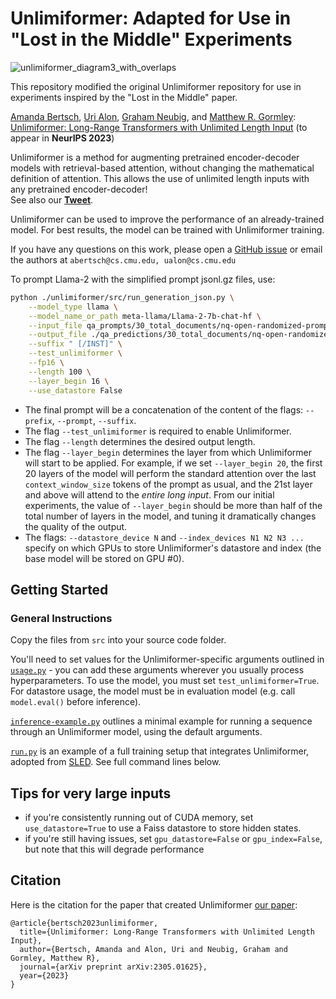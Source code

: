 # Unlimiformer: Adapted for Use in "Lost in the Middle" Experiments
![unlimiformer_diagram3_with_overlaps](https://github.com/abertsch72/unlimiformer/assets/15002544/55c5e623-b4de-48a5-b717-fe6ead95e66c)

This repository modified the original Unlimiformer repository for use in experiments inspired by the "Lost in the Middle" paper.

[Amanda Bertsch](https://www.cs.cmu.edu/~abertsch/), [Uri Alon](https://urialon.ml/), [Graham Neubig](http://www.phontron.com/), and [Matthew R. Gormley](http://www.cs.cmu.edu/~mgormley/):   
[Unlimiformer: Long-Range Transformers with Unlimited Length Input](https://arxiv.org/pdf/2305.01625) (to appear in **NeurIPS 2023**)

Unlimiformer is a method for augmenting pretrained encoder-decoder models with retrieval-based attention, without changing the mathematical definition of attention. 
This allows the use of unlimited length inputs with any pretrained encoder-decoder!  
See also our [**Tweet**](https://twitter.com/abertsch72/status/1654110919977324545?s=20).

Unlimiformer can be used to improve the performance of an already-trained model. For best results, the model can be trained with Unlimiformer training. 

If you have any questions on this work, please open a [GitHub issue](https://github.com/abertsch72/unlimiformer/issues) or email the authors at ```abertsch@cs.cmu.edu, ualon@cs.cmu.edu```

To prompt Llama-2 with the simplified prompt jsonl.gz files, use:
```bash
python ./unlimiformer/src/run_generation_json.py \
    --model_type llama \
    --model_name_or_path meta-llama/Llama-2-7b-chat-hf \
    --input_file qa_prompts/30_total_documents/nq-open-randomized-prompts.jsonl.gz \
    --output_file ./qa_predictions/30_total_documents/nq-open-randomized-uf-llama-predictions.jsonl.gz \
    --suffix " [/INST]" \
    --test_unlimiformer \
    --fp16 \
    --length 100 \
    --layer_begin 16 \
    --use_datastore False
```
* The final prompt will be a concatenation of the content of the flags: `--prefix`, `--prompt`, `--suffix`.
* The flag `--test_unlimiformer` is required to enable Unlimiformer.
* The flag `--length` determines the desired output length.
* The flag `--layer_begin` determines the layer from which Unlimiformer will start to be applied. For example, if we set `--layer_begin 20`, the first 20 layers of the model will perform the standard attention over the last `context_window_size` tokens of the prompt as usual, and the 21st layer and above will attend to the _entire long input_. From our initial experiments, the value of `--layer_begin` should be more than half of the total number of layers in the model, and tuning it dramatically changes the quality of the output.
* The flags: `--datastore_device N` and `--index_devices N1 N2 N3 ...` specify on which GPUs to store Unlimiformer's datastore and index (the base model will be stored on GPU #0).


## Getting Started

### General Instructions
Copy the files from `src` into your source code folder.

You'll need to set values for the Unlimiformer-specific arguments outlined in [`usage.py`](https://github.com/abertsch72/unlimiformer/blob/main/src/usage.py) - you can add these arguments wherever you usually process hyperparameters. To use the model, you must set `test_unlimiformer=True`. For datastore usage, the model must be in evaluation model (e.g. call ```model.eval()``` before inference). 

[`inference-example.py`](https://github.com/abertsch72/unlimiformer/blob/main/src/inference-example.py) outlines a minimal example for running a sequence through an Unlimiformer model, using the default arguments. 

[`run.py`](https://github.com/abertsch72/unlimiformer/blob/main/src/run.py) is an example of a full training setup that integrates Unlimiformer, adopted from [SLED](https://github.com/Mivg/SLED). See full command lines below.


## Tips for very large inputs
* if you're consistently running out of CUDA memory, set ```use_datastore=True``` to use a Faiss datastore to store hidden states.
* if you're still having issues, set ```gpu_datastore=False``` or ```gpu_index=False```, but note that this will degrade performance

## Citation
Here is the citation for the paper that created Unlimiformer [our paper](https://arxiv.org/abs/2305.01625):
```
@article{bertsch2023unlimiformer,
  title={Unlimiformer: Long-Range Transformers with Unlimited Length Input},
  author={Bertsch, Amanda and Alon, Uri and Neubig, Graham and Gormley, Matthew R},
  journal={arXiv preprint arXiv:2305.01625},
  year={2023}
}
```
